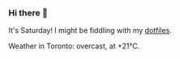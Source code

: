 ### Hi there :wave:

It's Saturday! I might be fiddling with my [dotfiles](https://github.com/bewuethr/dotfiles).

Weather in Toronto: overcast, at +21°C.
